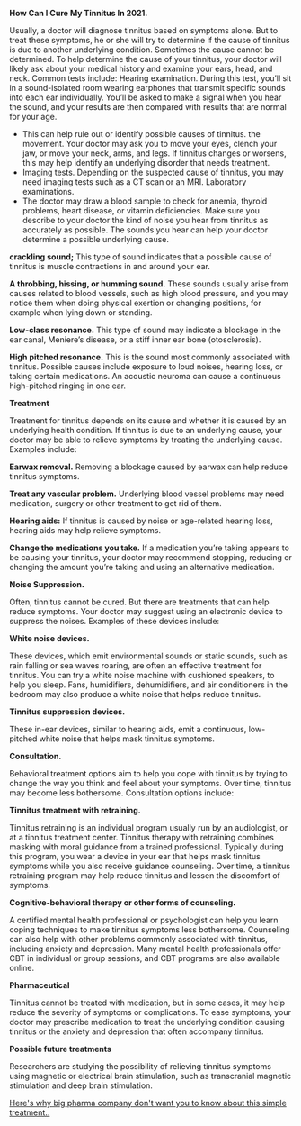 **How Can I Cure My Tinnitus In 2021.**

Usually, a doctor will diagnose tinnitus based on symptoms alone. But to treat these symptoms, he or she will try to determine if the cause of tinnitus is due to another underlying condition. Sometimes the cause cannot be determined.
To help determine the cause of your tinnitus, your doctor will likely ask about your medical history and examine your ears, head, and neck. Common tests include:
Hearing examination. During this test, you’ll sit in a sound-isolated room wearing earphones that transmit specific sounds into each ear individually. You’ll be asked to make a signal when you hear the sound, and your results are then compared with results that are normal for your age.
* This can help rule out or identify possible causes of tinnitus.
the movement. Your doctor may ask you to move your eyes, clench your jaw, or move your neck, arms, and legs. If tinnitus changes or worsens, this may help identify an underlying disorder that needs treatment.
* Imaging tests. Depending on the suspected cause of tinnitus, you may need imaging tests such as a CT scan or an MRI.
Laboratory examinations.
* The doctor may draw a blood sample to check for anemia, thyroid problems, heart disease, or vitamin deficiencies.
Make sure you describe to your doctor the kind of noise you hear from tinnitus as accurately as possible. The sounds you hear can help your doctor determine a possible underlying cause.

**crackling sound;** This type of sound indicates that a possible cause of tinnitus is muscle contractions in and around your ear.

**A throbbing, hissing, or humming sound.** These sounds usually arise from causes related to blood vessels, such as high blood pressure, and you may notice them when doing physical exertion or changing positions, for example when lying down or standing.

**Low-class resonance.** This type of sound may indicate a blockage in the ear canal, Meniere’s disease, or a stiff inner ear bone (otosclerosis).

**High pitched resonance.** This is the sound most commonly associated with tinnitus. Possible causes include exposure to loud noises, hearing loss, or taking certain medications. An acoustic neuroma can cause a continuous high-pitched ringing in one ear.

**Treatment**

Treatment for tinnitus depends on its cause and whether it is caused by an underlying health condition. If tinnitus is due to an underlying cause, your doctor may be able to relieve symptoms by treating the underlying cause. Examples include:

**Earwax removal.** Removing a blockage caused by earwax can help reduce tinnitus symptoms.

**Treat any vascular problem.** Underlying blood vessel problems may need medication, surgery or other treatment to get rid of them.

**Hearing aids:** If tinnitus is caused by noise or age-related hearing loss, hearing aids may help relieve symptoms.

**Change the medications you take.** If a medication you’re taking appears to be causing your tinnitus, your doctor may recommend stopping, reducing or changing the amount you’re taking and using an alternative medication.

**Noise Suppression.**

Often, tinnitus cannot be cured. But there are treatments that can help reduce symptoms. Your doctor may suggest using an electronic device to suppress the noises. Examples of these devices include:

**White noise devices.**

These devices, which emit environmental sounds or static sounds, such as rain falling or sea waves roaring, are often an effective treatment for tinnitus. You can try a white noise machine with cushioned speakers, to help you sleep. Fans, humidifiers, dehumidifiers, and air conditioners in the bedroom may also produce a white noise that helps reduce tinnitus.

**Tinnitus suppression devices.**

These in-ear devices, similar to hearing aids, emit a continuous, low-pitched white noise that helps mask tinnitus symptoms.

**Consultation.**

Behavioral treatment options aim to help you cope with tinnitus by trying to change the way you think and feel about your symptoms. Over time, tinnitus may become less bothersome. Consultation options include:

**Tinnitus treatment with retraining.**

Tinnitus retraining is an individual program usually run by an audiologist, or at a tinnitus treatment center. Tinnitus therapy with retraining combines masking with moral guidance from a trained professional. Typically during this program, you wear a device in your ear that helps mask tinnitus symptoms while you also receive guidance counseling. Over time, a tinnitus retraining program may help reduce tinnitus and lessen the discomfort of symptoms.

**Cognitive-behavioral therapy or other forms of counseling.**

A certified mental health professional or psychologist can help you learn coping techniques to make tinnitus symptoms less bothersome. Counseling can also help with other problems commonly associated with tinnitus, including anxiety and depression. Many mental health professionals offer CBT in individual or group sessions, and CBT programs are also available online.

**Pharmaceutical**

Tinnitus cannot be treated with medication, but in some cases, it may help reduce the severity of symptoms or complications. To ease symptoms, your doctor may prescribe medication to treat the underlying condition causing tinnitus or the anxiety and depression that often accompany tinnitus.

**Possible future treatments**

Researchers are studying the possibility of relieving tinnitus symptoms using magnetic or electrical brain stimulation, such as transcranial magnetic stimulation and deep brain stimulation.

[Here's why big pharma company don't want you to know about this simple treatment..](https://www.digistore24.com/redir/349538/Ajay00000/)





